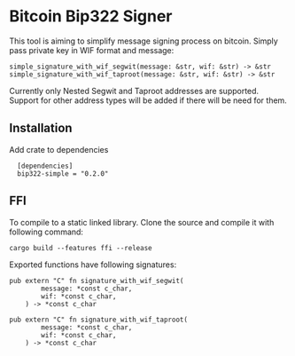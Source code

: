 
# Bitcoin Bip322 Signer

This tool is aiming to simplify message signing process on bitcoin. Simply pass private key in WIF format and message:
```
simple_signature_with_wif_segwit(message: &str, wif: &str) -> &str
simple_signature_with_wif_taproot(message: &str, wif: &str) -> &str
```



Currently only Nested Segwit and Taproot addresses are supported. Support for other address types will be added if there will be need for them.


## Installation

Add crate to dependencies

```
  [dependencies]
  bip322-simple = "0.2.0"
```


## FFI

To compile to a static linked library. Clone the source and compile it with following command:

```
cargo build --features ffi --release
```

Exported functions have following signatures:
```
pub extern "C" fn signature_with_wif_segwit(
        message: *const c_char,
        wif: *const c_char,
    ) -> *const c_char

pub extern "C" fn signature_with_wif_taproot(
        message: *const c_char,
        wif: *const c_char,
    ) -> *const c_char
```

